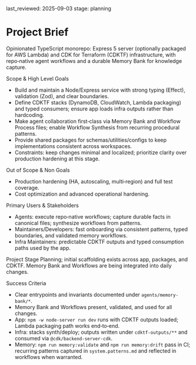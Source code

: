 last_reviewed: 2025-09-03
stage: planning

# Project Brief
Opinionated TypeScript monorepo: Express 5 server (optionally packaged for AWS Lambda) and CDK for Terraform (CDKTF) infrastructure, with repo‑native agent workflows and a durable Memory Bank for knowledge capture.

Scope & High Level Goals
- Build and maintain a Node/Express service with strong typing (Effect), validation (Zod), and clear boundaries.
- Define CDKTF stacks (DynamoDB, CloudWatch, Lambda packaging) and typed consumers; ensure app loads infra outputs rather than hardcoding.
- Make agent collaboration first‑class via Memory Bank and Workflow Process files; enable Workflow Synthesis from recurring procedural patterns.
- Provide shared packages for schemas/utilities/configs to keep implementations consistent across workspaces.
- Constraints: keep changes minimal and localized; prioritize clarity over production hardening at this stage.

Out of Scope & Non Goals
- Production hardening (HA, autoscaling, multi‑region) and full test coverage.
- Cost optimization and advanced operational hardening.

Primary Users & Stakeholders
- Agents: execute repo‑native workflows; capture durable facts in canonical files; synthesize workflows from patterns.
- Maintainers/Developers: fast onboarding via consistent patterns, typed boundaries, and validated memory workflows.
- Infra Maintainers: predictable CDKTF outputs and typed consumption paths used by the app.

Project Stage
Planning; initial scaffolding exists across app, packages, and CDKTF. Memory Bank and Workflows are being integrated into daily changes.

Success Criteria
- Clear entrypoints and invariants documented under `agents/memory-bank/*`.
- Memory Bank and Workflows present, validated, and used for all changes.
- App: `npm -w node-server run dev` runs with CDKTF outputs loaded; Lambda packaging path works end‑to‑end.
- Infra: stacks synth/deploy; outputs written under `cdktf-outputs/**` and consumed via `@cdk/backend-server-cdk`.
- Memory: `npm run memory:validate` and `npm run memory:drift` pass in CI; recurring patterns captured in `system.patterns.md` and reflected in workflows when warranted.
